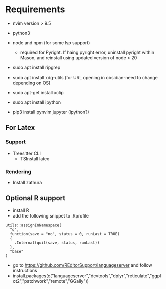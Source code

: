 # Requirements
- nvim version > 9.5
- python3
- node and npm (for some lsp support)
  - required for Pyright. If haing pyright error, uninstall pyright within Mason, and reinstall using updated version of node > 20 
- sudo apt install ripgrep
- sudo apt install xdg-utils (for URL opening in obsidian-need to change depending on OS)
- sudo apt-get install xclip
- sudo apt install ipython

- pip3 install pynvim jupyter (ipython?)

## For Latex 
### Support
- Treesitter CLI
    - TSInstall latex
### Rendering
- Install zathura

## Optional R support
- install R
- add the following snippet to .Rprofile
```
utils::assignInNamespace(
  "q", 
  function(save = "no", status = 0, runLast = TRUE) 
  {
    .Internal(quit(save, status, runLast))
  }, 
  "base"
)
```
- go to https://github.com/REditorSupport/languageserver and follow instructions
- install.packages(c("languageserver","devtools","dplyr","reticulate","ggplot2","patchwork","remote","GGally"))
